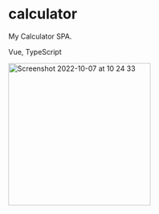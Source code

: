 # calculator

My Calculator SPA.

Vue, TypeScript

<img width="283" alt="Screenshot 2022-10-07 at 10 24 33" src="https://user-images.githubusercontent.com/37448691/194518272-6a6edabd-9643-4936-8178-6e52dc28964f.png">


